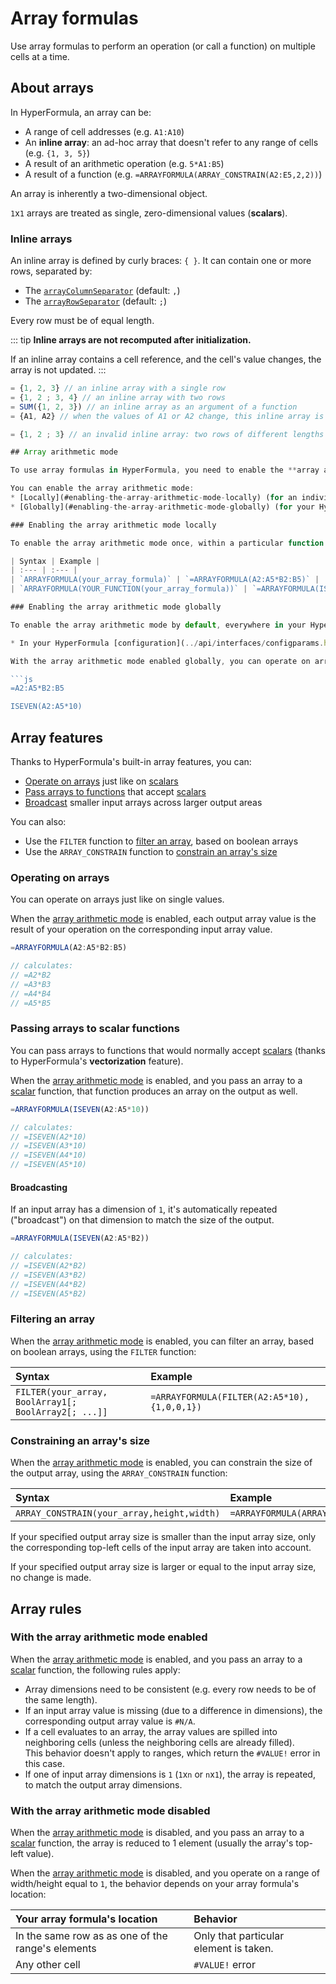 # Array formulas

Use array formulas to perform an operation (or call a function) on multiple cells at a time.

## About arrays

In HyperFormula, an array can be:
* A range of cell addresses (e.g. `A1:A10`)
* An **inline array**: an ad-hoc array that doesn't refer to any range of cells (e.g. `{1, 3, 5}`)
* A result of an arithmetic operation (e.g. `5*A1:B5`)
* A result of a function (e.g. `=ARRAYFORMULA(ARRAY_CONSTRAIN(A2:E5,2,2))`)

An array is inherently a two-dimensional object.

`1`x`1` arrays are treated as single, zero-dimensional values (**scalars**).

### Inline arrays

An inline array is defined by curly braces: `{ }`. It can contain one or more rows, separated by:
- The [`arrayColumnSeparator`](../api/classes/config.md#arraycolumnseparator) (default: `,`)
- The [`arrayRowSeparator`](../api/classes/config.md#arrayrowseparator) (default: `;`)
  
Every row must be of equal length.

::: tip
**Inline arrays are not recomputed after initialization.**

If an inline array contains a cell reference, and the cell's value changes, the array is not updated.
:::

```js
= {1, 2, 3} // an inline array with a single row
= {1, 2 ; 3, 4} // an inline array with two rows
= SUM({1, 2, 3}) // an inline array as an argument of a function
= {A1, A2} // when the values of A1 or A2 change, this inline array is not updated

= {1, 2 ; 3} // an invalid inline array: two rows of different lengths

## Array arithmetic mode

To use array formulas in HyperFormula, you need to enable the **array arithmetic mode**.

You can enable the array arithmetic mode:
* [Locally](#enabling-the-array-arithmetic-mode-locally) (for an individual function or operation)
* [Globally](#enabling-the-array-arithmetic-mode-globally) (for your HyperFormula instance)

### Enabling the array arithmetic mode locally

To enable the array arithmetic mode once, within a particular function or formula, use the `ARRAYFORMULA` function:

| Syntax | Example |
| :--- | :--- |
| `ARRAYFORMULA(your_array_formula)` | `=ARRAYFORMULA(A2:A5*B2:B5)` |
| `ARRAYFORMULA(YOUR_FUNCTION(your_array_formula))` | `=ARRAYFORMULA(ISEVEN(A2:A5*10))` |

### Enabling the array arithmetic mode globally

To enable the array arithmetic mode by default, everywhere in your HyperFormula instance:

* In your HyperFormula [configuration](../api/interfaces/configparams.html#usearrayarithmetic), set the `useArrayArithmetic` option to `true`.

With the array arithmetic mode enabled globally, you can operate on arrays without using the `ARRAYFORMULA` function:

```js
=A2:A5*B2:B5

ISEVEN(A2:A5*10)
```

## Array features

Thanks to HyperFormula's built-in array features, you can:
* [Operate on arrays](#operating-on-arrays) just like on [scalars](#about-arrays)
* [Pass arrays to functions](#passing-arrays-to-scalar-functions) that accept [scalars](#about-arrays)
* [Broadcast](#broadcasting) smaller input arrays across larger output areas

You can also:
* Use the `FILTER` function to [filter an array](#filtering-an-array), based on boolean arrays
* Use the `ARRAY_CONSTRAIN` function to [constrain an array's size](#constraining-an-array-s-size)

### Operating on arrays

You can operate on arrays just like on single values.

When the [array arithmetic mode](#enabling-the-array-arithmetic-mode) is enabled, each output array value is the result of your operation on the corresponding input array value.

```js
=ARRAYFORMULA(A2:A5*B2:B5)

// calculates:
// =A2*B2
// =A3*B3
// =A4*B4
// =A5*B5
```

### Passing arrays to scalar functions
You can pass arrays to functions that would normally accept [scalars](#about-arrays) (thanks to HyperFormula's **vectorization** feature).

When the [array arithmetic mode](#enabling-the-array-arithmetic-mode) is enabled, and you pass an array to a [scalar](#about-arrays) function, that function produces an array on the output as well.

```js
=ARRAYFORMULA(ISEVEN(A2:A5*10))

// calculates:
// =ISEVEN(A2*10)
// =ISEVEN(A3*10)
// =ISEVEN(A4*10)
// =ISEVEN(A5*10)
```

#### Broadcasting

If an input array has a dimension of `1`, it's automatically repeated ("broadcast") on that dimension to match the size of the output.

```js
=ARRAYFORMULA(ISEVEN(A2:A5*B2))

// calculates:
// =ISEVEN(A2*B2)
// =ISEVEN(A3*B2)
// =ISEVEN(A4*B2)
// =ISEVEN(A5*B2)
```

### Filtering an array

When the [array arithmetic mode](#enabling-the-array-arithmetic-mode) is enabled, you can filter an array, based on boolean arrays, using the `FILTER` function:

| Syntax | Example |
| :--- | :--- |
| `FILTER(your_array, BoolArray1[; BoolArray2[; ...]]` | `=ARRAYFORMULA(FILTER(A2:A5*10), {1,0,0,1})` |

### Constraining an array's size

When the [array arithmetic mode](#enabling-the-array-arithmetic-mode) is enabled, you can constrain the size of the output array, using the `ARRAY_CONSTRAIN` function:

| Syntax | Example |
| :--- | :--- |
| `ARRAY_CONSTRAIN(your_array,height,width)` | `=ARRAYFORMULA(ARRAY_CONSTRAIN(A2:E5,2,2))` |

If your specified output array size is smaller than the input array size, only the corresponding top-left cells of the input array are taken into account.

If your specified output array size is larger or equal to the input array size, no change is made.

## Array rules

### With the array arithmetic mode enabled

When the [array arithmetic mode](#enabling-the-array-arithmetic-mode) is enabled, and you pass an array to a [scalar](#about-arrays) function, the following rules apply:
* Array dimensions need to be consistent (e.g. every row needs to be of the same length).
* If an input array value is missing (due to a difference in dimensions), the corresponding output array value is `#N/A`.
* If a cell evaluates to an array, the array values are spilled into neighboring cells (unless the neighboring cells are already filled).<br>This behavior doesn't apply to ranges, which return the `#VALUE!` error in this case.
* If one of input array dimensions is `1` (`1`x`n` or `n`x`1`), the array is repeated, to match the output array dimensions.

### With the array arithmetic mode disabled

When the [array arithmetic mode](#enabling-the-array-arithmetic-mode) is disabled, and you pass an array to a [scalar](#about-arrays) function, the array is reduced to 1 element (usually the array's top-left value).

When the [array arithmetic mode](#enabling-the-array-arithmetic-mode) is disabled, and you operate on a range of width/height equal to `1`, the behavior depends on your array formula's location:

| Your array formula's location | Behavior |
| :--- | :--- |
| In the same row as as one of the range's elements | Only that particular element is taken. |
| Any other cell | `#VALUE!` error |